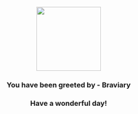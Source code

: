 <p align="center">
    <img src="https://raw.githubusercontent.com/PokeAPI/sprites/master/sprites/pokemon/628.png" width="150" height="150">
</p>
<h3 align="center">You have been greeted by - <b>Braviary</b></h3>
<h3 align="center">Have a wonderful day!</h3>
